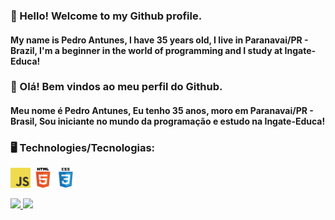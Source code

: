 ### 👋 Hello! Welcome to my Github profile.
#### My name is Pedro Antunes, I have 35 years old, I live in Paranavai/PR - Brazil, I'm a beginner in the world of programming and I study at Ingate-Educa!

### 👋 Olá! Bem vindos ao meu perfil do Github.
#### Meu nome é Pedro Antunes, Eu tenho 35 anos, moro em Paranavai/PR - Brasil, Sou iniciante no mundo da programação e estudo na Ingate-Educa!


### 🖥️ Technologies/Tecnologias:

<code><img height="32" src="https://raw.githubusercontent.com/github/explore/80688e429a7d4ef2fca1e82350fe8e3517d3494d/topics/javascript/javascript.png" alt="Javascript"/></code>
<code><img height="32" src="https://raw.githubusercontent.com/github/explore/80688e429a7d4ef2fca1e82350fe8e3517d3494d/topics/html/html.png" alt="HTML5"/></code>
<code><img height="32" src="https://raw.githubusercontent.com/github/explore/80688e429a7d4ef2fca1e82350fe8e3517d3494d/topics/css/css.png" alt="CSS"/></code>

<div>
<a href="https://github.com/pedrofcantunes">
<img height="160em" src="https://github-readme-stats.vercel.app/api/top-langs/?username=pedrofcantunes&layout=compact&langs_count=7&theme=dracula"/>
<img height="160em" src="https://github-readme-stats.vercel.app/api?username=pedrofcantunes&show_icons=true&theme=dracula&include_all_commits=true&count_private=true"/>
</div>
